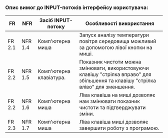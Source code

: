 ### Опис вимог до INPUT-потоків інтерфейсу користувача:

| FR    | NFR   | Засіб INPUT-потоку                                | Особливості використання                                                                      |
|-------|-------|--------------------------------------------------|-----------------------------------------------------------------------------------------------|
| FR 2.1 | NFR 1.4| Комп'ютерна миша        |Запуск аналізу температури повітря середовища можливий за допомогою лівої кнопки на миші.                    |
| FR 2.2 | NFR 1.5| Комп'ютерна клавіатура. | Показник чистоти можна змінювати, використовуючи клавішу "стрілка вправо" для збільшення та клавішу "стрілка вліво" для зменшення.|
| FR 2.2 | NFR 1.6| Комп'ютерна миша | Ліва клавіша на миші дозволяє нам змінювати показник чистоти та підтверджувати зміни.         |
| FR 2.3 | NFR 1.7| Комп'ютерна миша | Ліва клавіша миші дозволяє завершити роботу з програмою.                       |
